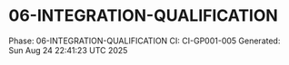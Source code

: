 # 06-INTEGRATION-QUALIFICATION
Phase: 06-INTEGRATION-QUALIFICATION
CI: CI-GP001-005
Generated: Sun Aug 24 22:41:23 UTC 2025
